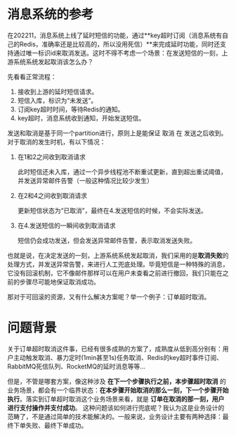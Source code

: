 # 消息系统的参考

在202211，消息系统上线了延时短信的功能，通过**key超时订阅（消息系统有自己的Redis，准确率还是比较高的，所以没用死信）**来完成延时功能，同时还支持通过唯一标识id来取消发送。这时不得不考虑一个场景：在发送短信的一刻，上游系统系统发起取消该怎么办？

先看看正常流程：

1. 接收到上游的延时短信请求。
2. 短信入库，标识为“未发送”。
3. 订阅key超时时间，等待Redis的通知。
4. key超时，消息系统收到通知，开始发送短信。

发送和取消是基于同一个partition进行，原则上是能保证 取消 在 发送之后收到。对于取消的发生时机，有以下情况：

1. 在1和2之间收到取消请求

   此时短信还未入库，通过一个异步线程池不断重试更新，直到超出重试阈值，并发送异常邮件告警（一般这种情况比较少发生）

2. 在2和4之间收到取消请求

   更新短信状态为“已取消”，最终在4.发送短信的时候，不会实际发送。

3. 在4.发送短信的一瞬间收到取消请求

   短信仍会成功发送，但会发送异常邮件告警，表示取消发送失败。

也就是说，在决定发送的一刻，上游系统系统发起取消，我们采用的是**取消失败**的处理方式，并发送异常告警，来进行人工兜底处理。毕竟短信是一种特殊的消息，它没有回滚机制，它不像邮件那样可以在用户未查看之前进行撤回，我们只能在之前的步骤尽可能地保证取消成功。

那对于可回滚的资源，又有什么解决方案呢？举一个例子：订单超时取消。

# 问题背景

关于订单超时取消这件事，已经有很多成熟的方案了，成熟度从低到高分别有：用户主动触发取消、暴力定时(1min甚至1s)任务取消、Redis的key超时事件订阅、RabbitMQ死信队列、RocketMQ的延时消息等等...

但是，不管是哪套方案，像这种涉及 **在下一个步骤执行之前，本步骤超时取消** 的业务场景，都会有一个临界状态：**在本步骤开始取消的那么一刻，下一个步骤开始执行**。落实到订单超时取消这个业务场景来看，就是 **订单在取消的那一刻，用户进行支付操作并支付成功**。
这种问题该如何进行兜底呢？我认为这是业务设计的范畴了，不是通过简单的技术能解决的。一般来说，业务设计主要有两种选择：最终下单失败、最终下单成功。